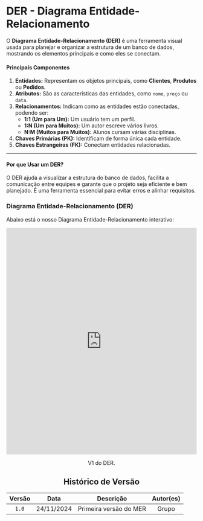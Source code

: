 # DER - Diagrama Entidade-Relacionamento

O **Diagrama Entidade-Relacionamento (DER)** é uma ferramenta visual usada para planejar e organizar a estrutura de um banco de dados, mostrando os elementos principais e como eles se conectam.

#### **Principais Componentes**

1. **Entidades:** Representam os objetos principais, como **Clientes**, **Produtos** ou **Pedidos**.  
2. **Atributos:** São as características das entidades, como `nome`, `preço` ou `data`.  
3. **Relacionamentos:** Indicam como as entidades estão conectadas, podendo ser:  
   - **1:1 (Um para Um):** Um usuário tem um perfil.  
   - **1:N (Um para Muitos):** Um autor escreve vários livros.  
   - **N:M (Muitos para Muitos):** Alunos cursam várias disciplinas.  
4. **Chaves Primárias (PK):** Identificam de forma única cada entidade.  
5. **Chaves Estrangeiras (FK):** Conectam entidades relacionadas.

---

#### **Por que Usar um DER?**

O DER ajuda a visualizar a estrutura do banco de dados, facilita a comunicação entre equipes e garante que o projeto seja eficiente e bem planejado. É uma ferramenta essencial para evitar erros e alinhar requisitos.


### Diagrama Entidade-Relacionamento (DER)

Abaixo está o nosso Diagrama Entidade-Relacionamento interativo:

<center>

<iframe 
  src="https://viewer.diagrams.net/?tags=%7B%7D&lightbox=1&highlight=0000ff&edit=_blank&layers=1&nav=1&title=DER.drawio#Uhttps%3A%2F%2Fdrive.google.com%2Fuc%3Fid%3D1njfLp7fznInjPC8vfldhwvf4ip4v0jXC%26export%3Ddownload" 
  width="100%" 
  height="600px" 
  style="border:none;">
</iframe>

V1 do DER.

## Histórico de Versão
| Versão | Data | Descrição | Autor(es) |
| :-: | :-: | :-: | :-: | 
| `1.0`  | 24/11/2024 | Primeira versão  do MER  | Grupo |

</center>
